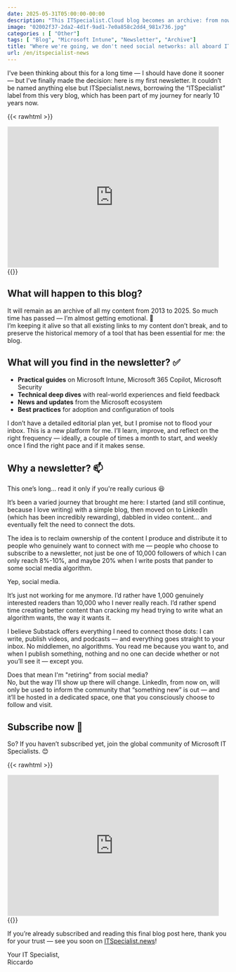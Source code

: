 ```yaml
---
date: 2025-05-31T05:00:00-00:00
description: "This ITSpecialist.Cloud blog becomes an archive: from now on, my content will only be available through the ITSpecialist.cloud newsletter 👉🏻 Go subscribe now!"
image: "02002f37-2da2-4d1f-9ad1-7e0a858c2dd4_981x736.jpg"
categories : [ "Other"]
tags: [ "Blog", "Microsoft Intune", "Newsletter", "Archive"]
title: "Where we're going, we don't need social networks: all aboard ITSpecialist.news"
url: /en/itspecialist-news
---
```

I’ve been thinking about this for a long time — I should have done it sooner — but I’ve finally made the decision: here is my first newsletter. It couldn’t be named anything else but ITSpecialist.news, borrowing the “ITSpecialist” label from this very blog, which has been part of my journey for nearly 10 years now.

{{< rawhtml >}}
<iframe src="https://www.itspecialist.news/embed" width="480" height="320" style="border:1px solid #EEE; background:white;" frameborder="0" scrolling="no"></iframe>
{{</ rawhtml >}}

## What will happen to this blog?
It will remain as an archive of all my content from 2013 to 2025. So much time has passed — I’m almost getting emotional. 🥲  
I’m keeping it alive so that all existing links to my content don’t break, and to preserve the historical memory of a tool that has been essential for me: the blog.

## What will you find in the newsletter? ✅
- **Practical guides** on Microsoft Intune, Microsoft 365 Copilot, Microsoft Security  
- **Technical deep dives** with real-world experiences and field feedback  
- **News and updates** from the Microsoft ecosystem  
- **Best practices** for adoption and configuration of tools

I don’t have a detailed editorial plan yet, but I promise not to flood your inbox. This is a new platform for me. I’ll learn, improve, and reflect on the right frequency — ideally, a couple of times a month to start, and weekly once I find the right pace and if it makes sense.

## Why a newsletter? 📫
This one’s long... read it only if you're really curious 😆

It’s been a varied journey that brought me here: I started (and still continue, because I love writing) with a simple blog, then moved on to LinkedIn (which has been incredibly rewarding), dabbled in video content... and eventually felt the need to connect the dots.

The idea is to reclaim ownership of the content I produce and distribute it to people who genuinely want to connect with me — people who choose to subscribe to a newsletter, not just be one of 10,000 followers of which I can only reach 8%-10%, and maybe 20% when I write posts that pander to some social media algorithm.

Yep, social media.

It’s just not working for me anymore. I’d rather have 1,000 genuinely interested readers than 10,000 who I never really reach. I’d rather spend time creating better content than cracking my head trying to write what an algorithm wants, the way it wants it.

I believe Substack offers everything I need to connect those dots: I can write, publish videos, and podcasts — and everything goes straight to your inbox. No middlemen, no algorithms. You read me because you want to, and when I publish something, nothing and no one can decide whether or not you’ll see it — except you.

Does that mean I'm "retiring" from social media?  
No, but the way I’ll show up there will change. LinkedIn, from now on, will only be used to inform the community that “something new” is out — and it’ll be hosted in a dedicated space, one that you consciously choose to follow and visit.

## Subscribe now 📩
So? If you haven’t subscribed yet, join the global community of Microsoft IT Specialists. 😊

{{< rawhtml >}}
<iframe src="https://www.itspecialist.news/embed" width="480" height="320" style="border:1px solid #EEE; background:white;" frameborder="0" scrolling="no"></iframe>
{{</ rawhtml >}}

If you’re already subscribed and reading this final blog post here, thank you for your trust — see you soon on [ITSpecialist.news](https://itspecialist.news)!

Your IT Specialist,  
Riccardo
